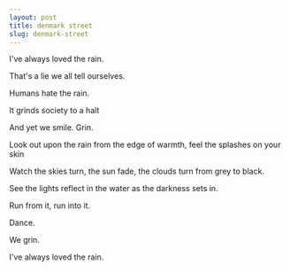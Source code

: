 ```yaml
---
layout: post
title: denmark street
slug: denmark-street
---
```


I've always loved the rain.

That's a lie we all tell ourselves.

Humans hate the rain.

It grinds society to a halt

And yet we smile. Grin. 

Look out upon the rain from the edge of warmth, feel the splashes on your skin

Watch the skies turn, the sun fade, the clouds turn from grey to black.

See the lights reflect in the water as the darkness sets in.

Run from it, run into it.

Dance.

We grin.

I've always loved the rain.
